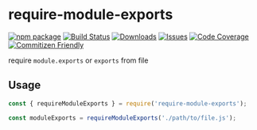 # require-module-exports

[![npm package][npm-img]][npm-url]
[![Build Status][build-img]][build-url]
[![Downloads][downloads-img]][downloads-url]
[![Issues][issues-img]][issues-url]
[![Code Coverage][codecov-img]][codecov-url]
[![Commitizen Friendly][commitizen-img]][commitizen-url]

require `module.exports` or `exports` from file

## Usage 

```js
const { requireModuleExports } = require('require-module-exports');

const moduleExports = requireModuleExports('./path/to/file.js');
```

[build-img]: https://github.com/noyobo/require-module-exports/actions/workflows/release.yml/badge.svg
[build-url]: https://github.com/noyobo/require-module-exports/actions/workflows/release.yml
[downloads-img]: https://img.shields.io/npm/dt/require-module-exports
[downloads-url]: https://www.npmtrends.com/require-module-exports
[npm-img]: https://img.shields.io/npm/v/require-module-exports
[npm-url]: https://www.npmjs.com/package/require-module-exports
[issues-img]: https://img.shields.io/github/issues/noyobo/require-module-exports
[issues-url]: https://github.com/noyobo/require-module-exports/issues
[codecov-img]: https://codecov.io/gh/noyobo/require-module-exports/branch/main/graph/badge.svg
[codecov-url]: https://codecov.io/gh/noyobo/require-module-exports
[commitizen-img]: https://img.shields.io/badge/commitizen-friendly-brightgreen.svg
[commitizen-url]: http://commitizen.github.io/cz-cli/
